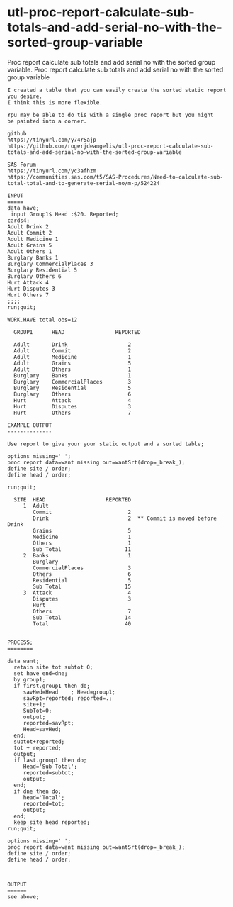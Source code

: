 # utl-proc-report-calculate-sub-totals-and-add-serial-no-with-the-sorted-group-variable
Proc report calculate sub totals and add serial no with the sorted group variable.
    Proc report calculate sub totals and add serial no with the sorted group variable

    I created a table that you can easily create the sorted static report you desire.
    I think this is more flexible.

    Ypu may be able to do tis with a single proc report but you might
    be painted into a corner.
       
    github
    https://tinyurl.com/y74r5ajp
    https://github.com/rogerjdeangelis/utl-proc-report-calculate-sub-totals-and-add-serial-no-with-the-sorted-group-variable
  
    SAS Forum
    https://tinyurl.com/yc3afhzm
    https://communities.sas.com/t5/SAS-Procedures/Need-to-calculate-sub-total-total-and-to-generate-serial-no/m-p/524224

    INPUT
    =====
    data have;
     input Group1$ Head :$20. Reported;
    cards4;
    Adult Drink 2
    Adult Commit 2
    Adult Medicine 1
    Adult Grains 5
    Adult Others 1
    Burglary Banks 1
    Burglary CommercialPlaces 3
    Burglary Residential 5
    Burglary Others 6
    Hurt Attack 4
    Hurt Disputes 3
    Hurt Others 7
    ;;;;
    run;quit;

    WORK.HAVE total obs=12

      GROUP1      HEAD                REPORTED

      Adult       Drink                   2
      Adult       Commit                  2
      Adult       Medicine                1
      Adult       Grains                  5
      Adult       Others                  1
      Burglary    Banks                   1
      Burglary    CommercialPlaces        3
      Burglary    Residential             5
      Burglary    Others                  6
      Hurt        Attack                  4
      Hurt        Disputes                3
      Hurt        Others                  7

    EXAMPLE OUTPUT
    --------------

    Use report to give your your static output and a sorted table;

    options missing=' ';
    proc report data=want missing out=wantSrt(drop=_break_);
    define site / order;
    define head / order;

    run;quit;

      SITE  HEAD                   REPORTED
         1  Adult
            Commit                        2
            Drink                         2  ** Commit is moved before Drink
            Grains                        5
            Medicine                      1
            Others                        1
            Sub Total                    11
         2  Banks                         1
            Burglary
            CommercialPlaces              3
            Others                        6
            Residential                   5
            Sub Total                    15
         3  Attack                        4
            Disputes                      3
            Hurt
            Others                        7
            Sub Total                    14
            Total                        40


    PROCESS;
    ========

    data want;
      retain site tot subtot 0;
      set have end=dne;
      by group1;
      if first.group1 then do;
         savHed=Head    ; Head=group1;
         savRpt=reported; reported=.;
         site+1;
         SubTot=0;
         output;
         reported=savRpt;
         Head=savHed;
      end;
      subtot+reported;
      tot + reported;
      output;
      if last.group1 then do;
         Head='Sub Total';
         reported=subtot;
         output;
      end;
      if dne then do;
         head='Total';
         reported=tot;
         output;
      end;
      keep site head reported;
    run;quit;

    options missing=' ';
    proc report data=want missing out=wantSrt(drop=_break_);
    define site / order;
    define head / order;



    OUTPUT
    ======
    see above;


